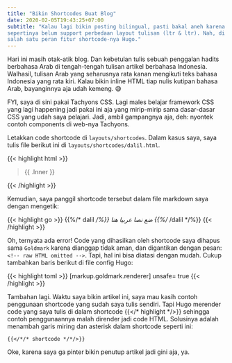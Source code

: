 ```yaml
---
title: "Bikin Shortcodes Buat Blog"
date: 2020-02-05T19:43:25+07:00
subtitle: "Kalau lagi bikin posting bilingual, pasti bakal aneh karena markdown
sepertinya belum support perbedaan layout tulisan (ltr & ltr). Nah, di sinilah
salah satu peran fitur shortcode-nya Hugo."
---
```


Hari ini masih otak-atik blog. Dan kebetulan tulis sebuah penggalan hadits berbahasa Arab di tengah-tengah tulisan artikel berbahasa Indonesia. Walhasil, tulisan Arab yang seharusnya rata kanan mengikuti teks bahasa Indonesia yang rata kiri. Kalau bikin inline HTML tiap nulis kutipan bahasa Arab, bayanginnya aja udah kemeng. :sweat_smile:

FYI, saya di sini pakai Tachyons CSS. Lagi males belajar framework CSS yang
lagi happening jadi pakai ini aja yang mirip-mirip sama dasar-dasar CSS yang
udah saya pelajari. Jadi, ambil gampangnya aja, deh: nyontek contoh components
di web-nya Tachyons.

Letakkan code shortcode di `layouts/shortcodes`. Dalam kasus saya, saya tulis
file berikut ini di `layouts/shortcodes/dalil.html`.

{{< highlight html >}}
<blockquote class="ph0 f2 measure-narrow center amiri">
    <p class="tc lh-copy lh-title-ns">
    {{ .Inner }}
    </p>
</blockquote>
{{< /highlight >}}

Kemudian, saya panggil shortcode tersebut dalam file markdown saya dengan
mengetik:

{{< highlight go >}}
  {{%/* dalil */%}} ضع نصا عربيا هنا {{%/* /dalil */%}}
{{< /highlight >}}

Oh, ternyata ada error! Code yang dihasilkan oleh shortcode saya dihapus sama
`Goldmark` karena dianggap tidak aman, dan digantikan dengan pesan: `<!-- raw
HTML omitted -->`. Tapi, hal ini bisa diatasi dengan mudah. Cukup tambahkan
baris berikut di file config Hugo:

{{< highlight toml >}}
[markup.goldmark.renderer]
unsafe= true
{{< /highlight >}}

Tambahan lagi. Waktu saya bikin artikel ini, saya mau kasih contoh penggunaan
shortcode yang sudah saya tulis sendiri. Tapi Hugo merender code yang saya
tulis di dalam shortcode {{</* highlight */>}} sehingga contoh penggunaannya
malah dirender jadi code HTML. Solusinya adalah menambah garis miring dan
asterisk dalam shortcode seperti ini:
```
{{</*/* shortcode */*/>}}
```

Oke, karena saya ga pinter bikin penutup artikel jadi gini aja, ya.
